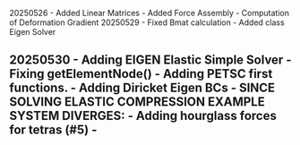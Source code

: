 20250526 - Added Linear Matrices
         - Added Force Assembly
         - Computation of Deformation Gradient
20250529 - Fixed Bmat calculation
         - Added class Eigen Solver
         
20250530 - Adding EIGEN Elastic Simple Solver 
         - Fixing getElementNode()
         - Adding PETSC first functions.
         - Adding Diricket Eigen BCs
         - SINCE SOLVING ELASTIC COMPRESSION EXAMPLE SYSTEM DIVERGES:
         - Adding hourglass forces for tetras (#5)
         - 
---------------------------------------------------------------------------------------------------------------------
